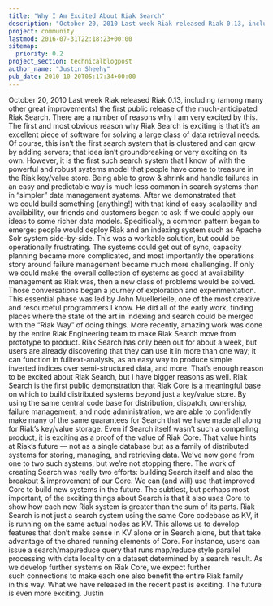 ```yaml
---
title: "Why I Am Excited About Riak Search"
description: "October 20, 2010 Last week Riak released Riak 0.13, including (among many other great improvements) the first public release of the much-anticipated Riak Search. There are a number of reasons why I am very excited by this. The first and most obvious reason why Riak Search is exciting is that it"
project: community
lastmod: 2016-07-31T22:18:23+00:00
sitemap:
  priority: 0.2
project_section: technicalblogpost
author_name: "Justin Sheehy"
pub_date: 2010-10-20T05:17:34+00:00
---
```

October 20, 2010
Last week Riak released Riak 0.13, including (among many other great improvements) the first public release of the much-anticipated Riak Search. There are a number of reasons why I am very excited by this.
The first and most obvious reason why Riak Search is exciting is that it’s an excellent piece of software for solving a large class of data retrieval needs. Of course, this isn’t the first search system that is clustered and can grow by adding servers; that idea isn’t groundbreaking or very exciting on its own. However, it is the first such search system that I know of with the powerful and robust systems model that people have come to treasure in the Riak key/value store.
Being able to grow & shrink and handle failures in an easy and predictable way is much less common in search systems than in “simpler” data management systems. After we demonstrated that we could build something (anything!) with that kind of easy scalability and availability, our friends and customers began to ask if we could apply our ideas to some richer data models. Specifically, a common pattern began to emerge: people would deploy Riak and an indexing system such as Apache Solr system side-by-side. This was a workable solution, but could be operationally frustrating. The systems could get out of sync, capacity planning became more complicated, and most importantly the operations story around failure management became much more challenging. If only we could make the overall collection of systems as good at availability management as Riak was, then a new class of problems would be solved.
Those conversations began a journey of exploration and experimentation. This essential phase was led by John Muellerleile, one of the most creative and resourceful programmers I know. He did all of the early work, finding places where the state of the art in indexing and search could be merged with the “Riak Way” of doing things. More recently, amazing work was done by the entire Riak Engineering team to make Riak Search move from prototype to product.
Riak Search has only been out for about a week, but users are already discovering that they can use it in more than one way; it can function in fulltext-analysis, as an easy way to produce simple inverted indices over semi-structured data, and more.
That’s enough reason to be excited about Riak Search, but I have bigger reasons as well.
Riak Search is the first public demonstration that Riak Core is a meaningful base on which to build distributed systems beyond just a key/value store. By using the same central code base for distribution, dispatch, ownership, failure management, and node administration, we are able to confidently make many of the same guarantees for Search that we have made all along for Riak’s key/value storage. Even if Search itself wasn’t such a compelling product, it is exciting as a proof of the value of Riak Core.
That value hints at Riak’s future — not as a single database but as a family of distributed systems for storing, managing, and retrieving data. We’ve now gone from one to two such systems, but we’re not stopping there. The work of creating Search was really two efforts: building Search itself and also the breakout & improvement of our Core. We can (and will) use that improved Core to build new systems in the future.
The subtlest, but perhaps most important, of the exciting things about Search is that it also uses Core to show how each new Riak system is greater than the sum of its parts. Riak Search is not just a search system using the same Core codebase as KV, it is running on the same actual nodes as KV. This allows us to develop features that don’t make sense in KV alone or in Search alone, but that take advantage of the shared running elements of Core. For instance, users can issue a search/map/reduce query that runs map/reduce style parallel processing with data locality on a dataset determined by a search result. As we develop further systems on Riak Core, we expect further such connections to make each one also benefit the entire Riak family in this way.
What we have released in the recent past is exciting. The future is even more exciting.
Justin
